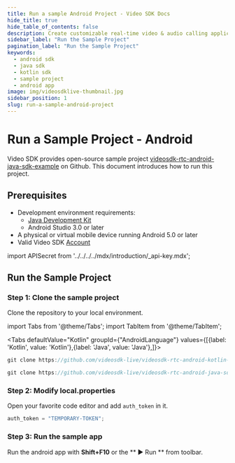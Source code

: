 ```yaml
---
title: Run a sample Android Project - Video SDK Docs
hide_title: true
hide_table_of_contents: false
description: Create customizable real-time video & audio calling applications with Android SDK with Video SDK add live Video & Audio conferencing to your applications.
sidebar_label: "Run the Sample Project"
pagination_label: "Run the Sample Project"
keywords:
  - android sdk
  - java sdk
  - kotlin sdk
  - sample project
  - android app
image: img/videosdklive-thumbnail.jpg
sidebar_position: 1
slug: run-a-sample-android-project
---
```


# Run a Sample Project - Android

Video SDK provides open-source sample project [videosdk-rtc-android-java-sdk-example](https://github.com/videosdk-live/videosdk-rtc-android-java-sdk-example) on Github. This document introduces how to run this project.

## Prerequisites

- Development environment requirements:
  - [Java Development Kit](https://www.oracle.com/java/technologies/downloads/)
  - Android Studio 3.0 or later
- A physical or virtual mobile device running Android 5.0 or later
- Valid Video SDK [Account](https://app.videosdk.live/)

import APISecret from '../../../../mdx/introduction/\_api-key.mdx';

<APISecret title="Get your API key and Secret key" />

## Run the Sample Project

### Step 1: Clone the sample project

Clone the repository to your local environment.

import Tabs from '@theme/Tabs';
import TabItem from '@theme/TabItem';

<Tabs
defaultValue="Kotlin"
groupId={"AndroidLanguage"}
values={[{label: 'Kotlin', value: 'Kotlin'},{label: 'Java', value: 'Java'},]}>

<TabItem value="Kotlin">

```js
git clone https://github.com/videosdk-live/videosdk-rtc-android-kotlin-sdk-example.git
```

</TabItem>

<TabItem value="Java">

```js
git clone https://github.com/videosdk-live/videosdk-rtc-android-java-sdk-example.git
```

</TabItem>

</Tabs>

### Step 2: Modify local.properties

Open your favorite code editor and add `auth_token` in it.

```js title="local.properties"
auth_token = "TEMPORARY-TOKEN";
```

### Step 3: Run the sample app

Run the android app with **Shift+F10** or the ** ▶ Run ** from toolbar.
